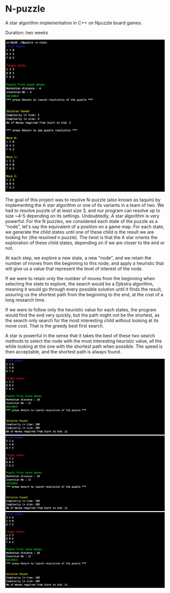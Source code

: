 # N-puzzle
A star algorithm implementation in C++ on Npuzzle board games.

Duration: two weeks

![Alt text](./cover/n-puzzle_screen1.jpg "N-puzzle screenshot 1")

The goal of this project was to resolve N-puzzle (also known as taquin) by implementing the A star algorithm or one of its variants in a team of two. 
We had to resolve puzzle of at least size 3, and our program can resolve up to size ~4-5 depending on its settings. 
Undoubtedly, A star algorithm is very powerful. For the N puzzles, we considered each state of the puzzle as a "node", let's say the equivalent of a position on a game map. For each state, we generate the child states until one of these child is the result we are looking for (the resolved n puzzle). 
The twist is that the A star orients the exploration of these child states, depending on if we are closer to the end or not. 

At each step, we explore a new state, a new "node", and we retain the number of moves from the beginning to this node, and apply a heuristic that will give us a value that represent the level of interest of the node. 

If we were to retain only the number of moves from the beginning when selecting the state to explore, the search would be a Djikstra algorithm, meaning it would go through every possible solution until it finds the result, assuring us the shortest path from the beginning to the end, at the cost of a long research time. 

If we were to follow only the heuristic value for each states, the program would find the end very quickly, but the path might not be the shortest, as the search only search for the most interesting child without looking at its move cost. That is the greedy best first search. 

A star is powerful in the sense that it takes the best of these two search methods to select the node with the most interesting heuristic value, all the while looking at the one with the shortest path when possible. The speed is then acceptable, and the shortest path is always found.

![Alt text](./cover/n-puzzle_screen2.jpg "N-puzzle screenshot 2")
![Alt text](./cover/n-puzzle_screen2.jpg "N-puzzle screenshot 3")
![Alt text](./cover/n-puzzle_screen2.jpg "N-puzzle screenshot 4")
